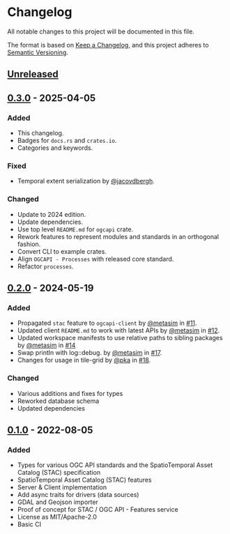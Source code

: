 # Changelog

All notable changes to this project will be documented in this file.

The format is based on [Keep a Changelog](https://keepachangelog.com/en/1.1.0/),
and this project adheres to [Semantic Versioning](https://semver.org/spec/v2.0.0.html).

## [Unreleased]

## [0.3.0] - 2025-04-05

### Added

- This changelog.
- Badges for `docs.rs` and `crates.io`.
- Categories and keywords.

### Fixed

- Temporal extent serialization by [@jacovdbergh](https://github.com/jacovdbergh).

### Changed

- Update to 2024 edition.
- Update dependencies.
- Use top level `README.md` for `ogcapi` crate.
- Rework features to represent modules and standards in an orthogonal fashion.
- Convert CLI to example crates.
- Align `OGCAPI - Processes` with released core standard.
- Refactor `processes`.

## [0.2.0] - 2024-05-19

### Added
* Propagated `stac` feature to `ogcapi-client` by [@metasim](https://github.com/metasim) in [#11](https://github.com/georust/ogcapi/pull/11).
* Updated client `README.md` to work with latest APIs by [@metasim](https://github.com/metasim) in [#12](https://github.com/georust/ogcapi/pull/12).
* Updated workspace manifests to use relative paths to sibling packages by [@metasim](https://github.com/metasim) in [#14](https://github.com/georust/ogcapi/pull/14)
* Swap println with log::debug. by [@metasim](https://github.com/metasim) in [#17](https://github.com/georust/ogcapi/pull/17).
* Changes for usage in tile-grid by [@pka](https://github.com/pka) in [#18](https://github.com/georust/ogcapi/pull/18).


### Changed
- Various additions and fixes for types
- Reworked database schema
- Updated dependencies

## [0.1.0] - 2022-08-05

### Added

- Types for various OGC API standards and the SpatioTemporal Asset Catalog (STAC) specification
- SpatioTemporal Asset Catalog (STAC) features
- Server & Client implementation
- Add async traits for drivers (data sources)
- GDAL and Geojson importer
- Proof of concept for STAC / OGC API - Features service
- License as MIT/Apache-2.0
- Basic CI


[unreleased]: https://github.com/georust/ogcapi/compare/v0.3.0...HEAD
[0.3.0]: https://github.com/georust/ogcapi/compare/v0.2.0...v0.3.0
[0.2.0]: https://github.com/georust/ogcapi/compare/v0.1.0...v0.2.0
[0.1.0]: https://github.com/georust/ogcapi/releases/tag/v0.1.0